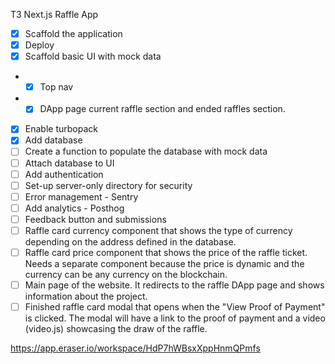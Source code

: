 T3 Next.js Raffle App

- [x] Scaffold the application
- [x] Deploy
- [x] Scaffold basic UI with mock data
- - [x] Top nav
- - [x] DApp page current raffle section and ended raffles section.
- [x] Enable turbopack
- [x] Add database
- [ ] Create a function to populate the database with mock data
- [ ] Attach database to UI
- [ ] Add authentication
- [ ] Set-up server-only directory for security
- [ ] Error management - Sentry
- [ ] Add analytics - Posthog
- [ ] Feedback button and submissions
- [ ] Raffle card currency component that shows the type of currency depending on the address defined in the database.
- [ ] Raffle card price component that shows the price of the raffle ticket. Needs a separate component because the price is dynamic and the currency can be any currency on the blockchain.
- [ ] Main page of the website. It redirects to the raffle DApp page and shows information about the project.
- [ ] Finished raffle card modal that opens when the "View Proof of Payment" is clicked. The modal will have a link to the proof of payment and a video (video.js) showcasing the draw of the raffle.

https://app.eraser.io/workspace/HdP7hWBsxXppHnmQPmfs
